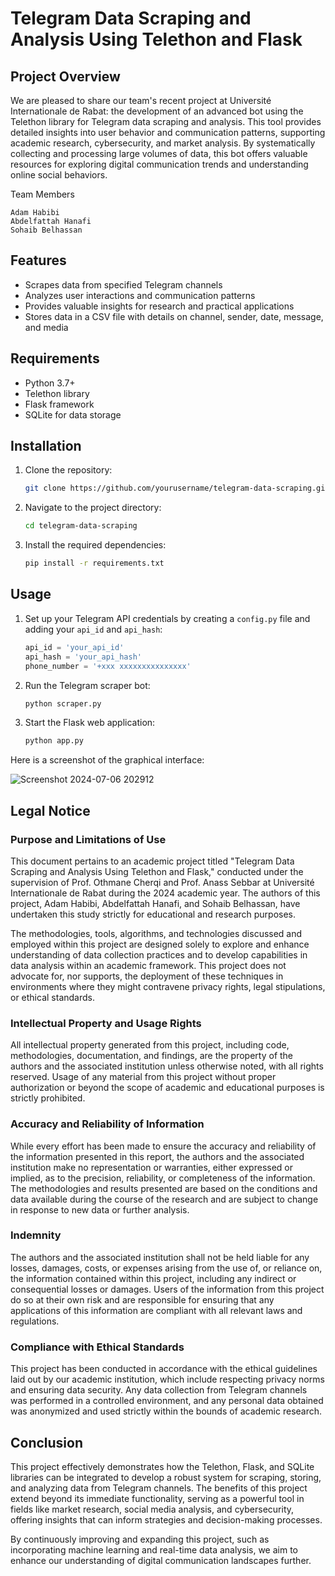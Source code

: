 # Telegram Data Scraping and Analysis Using Telethon and Flask

## Project Overview

We are pleased to share our team's recent project at Université Internationale de Rabat: the development of an advanced bot using the Telethon library for Telegram data scraping and analysis. This tool provides detailed insights into user behavior and communication patterns, supporting academic research, cybersecurity, and market analysis. By systematically collecting and processing large volumes of data, this bot offers valuable resources for exploring digital communication trends and understanding online social behaviors.

Team Members

    Adam Habibi
    Abdelfattah Hanafi
    Sohaib Belhassan

## Features

- Scrapes data from specified Telegram channels
- Analyzes user interactions and communication patterns
- Provides valuable insights for research and practical applications
- Stores data in a CSV file with details on channel, sender, date, message, and media

## Requirements

- Python 3.7+
- Telethon library
- Flask framework
- SQLite for data storage

## Installation

1. Clone the repository:
   ```bash
   git clone https://github.com/yourusername/telegram-data-scraping.git
   ```
2. Navigate to the project directory:
   ```bash
   cd telegram-data-scraping
   ```
3. Install the required dependencies:
   ```bash
   pip install -r requirements.txt
   ```

## Usage

1. Set up your Telegram API credentials by creating a `config.py` file and adding your `api_id` and `api_hash`:
   ```python
   api_id = 'your_api_id'
   api_hash = 'your_api_hash'
   phone_number = '+xxx xxxxxxxxxxxxxxx'
   ```
2. Run the Telegram scraper bot:
   ```bash
   python scraper.py
   ```
3. Start the Flask web application:
   ```bash
   python app.py
   ```
Here is a screenshot of the graphical interface:

![Screenshot 2024-07-06 202912](https://github.com/abdouhanafi/telegram-data-scraping/assets/95773668/556b2e10-ae9f-425e-ae26-ec38d9065098)



## Legal Notice

### Purpose and Limitations of Use

This document pertains to an academic project titled "Telegram Data Scraping and Analysis Using Telethon and Flask," conducted under the supervision of Prof. Othmane Cherqi and Prof. Anass Sebbar at Université Internationale de Rabat during the 2024 academic year. The authors of this project, Adam Habibi, Abdelfattah Hanafi, and Sohaib Belhassan, have undertaken this study strictly for educational and research purposes.

The methodologies, tools, algorithms, and technologies discussed and employed within this project are designed solely to explore and enhance understanding of data collection practices and to develop capabilities in data analysis within an academic framework. This project does not advocate for, nor supports, the deployment of these techniques in environments where they might contravene privacy rights, legal stipulations, or ethical standards.

### Intellectual Property and Usage Rights

All intellectual property generated from this project, including code, methodologies, documentation, and findings, are the property of the authors and the associated institution unless otherwise noted, with all rights reserved. Usage of any material from this project without proper authorization or beyond the scope of academic and educational purposes is strictly prohibited.

### Accuracy and Reliability of Information

While every effort has been made to ensure the accuracy and reliability of the information presented in this report, the authors and the associated institution make no representation or warranties, either expressed or implied, as to the precision, reliability, or completeness of the information. The methodologies and results presented are based on the conditions and data available during the course of the research and are subject to change in response to new data or further analysis.

### Indemnity

The authors and the associated institution shall not be held liable for any losses, damages, costs, or expenses arising from the use of, or reliance on, the information contained within this project, including any indirect or consequential losses or damages. Users of the information from this project do so at their own risk and are responsible for ensuring that any applications of this information are compliant with all relevant laws and regulations.

### Compliance with Ethical Standards

This project has been conducted in accordance with the ethical guidelines laid out by our academic institution, which include respecting privacy norms and ensuring data security. Any data collection from Telegram channels was performed in a controlled environment, and any personal data obtained was anonymized and used strictly within the bounds of academic research.

## Conclusion

This project effectively demonstrates how the Telethon, Flask, and SQLite libraries can be integrated to develop a robust system for scraping, storing, and analyzing data from Telegram channels. The benefits of this project extend beyond its immediate functionality, serving as a powerful tool in fields like market research, social media analysis, and cybersecurity, offering insights that can inform strategies and decision-making processes.

By continuously improving and expanding this project, such as incorporating machine learning and real-time data analysis, we aim to enhance our understanding of digital communication landscapes further.

